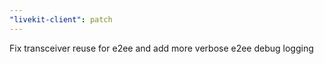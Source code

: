 ```yaml
---
"livekit-client": patch
---
```

Fix transceiver reuse for e2ee and add more verbose e2ee debug logging
